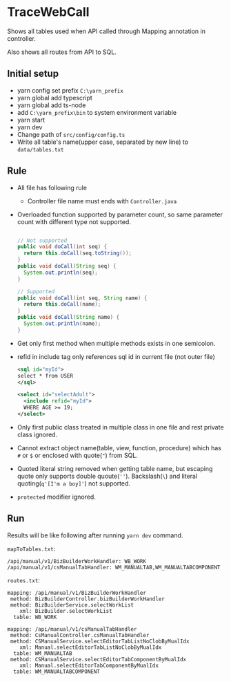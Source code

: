 # TraceWebCall

Shows all tables used when API called through Mapping annotation in controller.

Also shows all routes from API to SQL.

## Initial setup

- yarn config set prefix `C:\yarn_prefix`
- yarn global add typescript
- yarn global add ts-node
- add `C:\yarn_prefix\bin` to system environment variable
- yarn start
- yarn dev
- Change path of `src/config/config.ts`
- Write all table's name(upper case, separated by new line) to `data/tables.txt`

## Rule

- All file has following rule
  - Controller file name must ends with `Controller.java`
- Overloaded function supported by parameter count, so same parameter count with different type not supported.

  ```java

  // Not supported
  public void doCall(int seq) {
    return this.doCall(seq.toString());
  }
  public void doCall(String seq) {
    System.out.println(seq);
  }

  // Supported
  public void doCall(int seq, String name) {
    return this.doCall(name);
  }
  public void doCall(String name) {
    System.out.println(name);
  }
  ```

- Get only first method when multiple methods exists in one semicolon.

- refid in include tag only references sql id in current file (not outer file)

  ```xml
  <sql id="myId">
  select * from USER
  </sql>

  <select id="selectAdult">
    <include refid="myId">
    WHERE AGE >= 19;
  </select>
  ```

- Only first public class treated in multiple class in one file and rest private class ignored.

- Cannot extract object name(table, view, function, procedure) which has `#` or `$` or enclosed with quote(`"`) from SQL.

- Quoted literal string removed when getting table name, but escaping quote only supports double quoute(`''`). Backslash(`\`) and literal quoting(`q'[I'm a boy]'`) not supported.

- `protected` modifier ignored.

## Run

Results will be like following after running `yarn dev` command.

`mapToTables.txt`:

```text
/api/manual/v1/BizBuilderWorkHandler: WB_WORK
/api/manual/v1/csManualTabHandler: WM_MANUALTAB,WM_MANUALTABCOMPONENT
```

`routes.txt`:

```text
mapping: /api/manual/v1/BizBuilderWorkHandler
 method: BizBuilderController.bizBuilderWorkHandler
 method: BizBuilderService.selectWorkList
    xml: BizBuilder.selectWorkList
  table: WB_WORK

mapping: /api/manual/v1/csManualTabHandler
 method: CsManualController.csManualTabHandler
 method: CSManualService.selectEditorTabListNoClobByMualIdx
    xml: Manual.selectEditorTabListNoClobByMualIdx
  table: WM_MANUALTAB
 method: CSManualService.selectEditorTabComponentByMualIdx
    xml: Manual.selectEditorTabComponentByMualIdx
  table: WM_MANUALTABCOMPONENT
```
